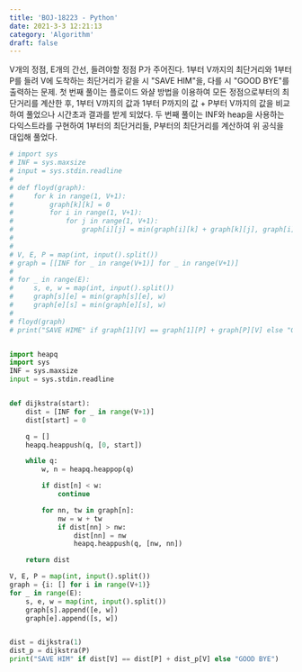 ```yaml
---
title: 'BOJ-18223 - Python'
date: 2021-3-3 12:21:13
category: 'Algorithm'
draft: false
---
```

V개의 정점, E개의 간선, 들려야할 정점 P가 주어진다. 1부터 V까지의 최단거리와 1부터 P를 들려 V에 도착하는 최단거리가 같을 시 "SAVE HIM"을, 다를 시 "GOOD BYE"를 출력하는 문제. 첫 번째 풀이는 플로이드 와샬 방법을 이용하여 모든 정점으로부터의 최단거리를 계산한 후, 1부터 V까지의 값과 1부터 P까지의 값 + P부터 V까지의 값을 비교하여 풀었으나 시간초과 결과를 받게 되었다. 두 번째 풀이는 INF와 heap을 사용하는 다익스트라를 구현하여 1부터의 최단거리들, P부터의 최단거리를 계산하여 위 공식을 대입해 풀었다.
```python
# import sys
# INF = sys.maxsize
# input = sys.stdin.readline
#
# def floyd(graph):
#     for k in range(1, V+1):
#         graph[k][k] = 0
#         for i in range(1, V+1):
#             for j in range(1, V+1):
#                 graph[i][j] = min(graph[i][k] + graph[k][j], graph[i][j])
#
#
# V, E, P = map(int, input().split())
# graph = [[INF for _ in range(V+1)] for _ in range(V+1)]
#
# for _ in range(E):
#     s, e, w = map(int, input().split())
#     graph[s][e] = min(graph[s][e], w)
#     graph[e][s] = min(graph[e][s], w)
#
# floyd(graph)
# print("SAVE HIME" if graph[1][V] == graph[1][P] + graph[P][V] else "GOOD BYE")


import heapq
import sys
INF = sys.maxsize
input = sys.stdin.readline


def dijkstra(start):
    dist = [INF for _ in range(V+1)]
    dist[start] = 0

    q = []
    heapq.heappush(q, [0, start])

    while q:
        w, n = heapq.heappop(q)

        if dist[n] < w:
            continue

        for nn, tw in graph[n]:
            nw = w + tw
            if dist[nn] > nw:
                dist[nn] = nw
                heapq.heappush(q, [nw, nn])

    return dist

V, E, P = map(int, input().split())
graph = {i: [] for i in range(V+1)}
for _ in range(E):
    s, e, w = map(int, input().split())
    graph[s].append([e, w])
    graph[e].append([s, w])


dist = dijkstra(1)
dist_p = dijkstra(P)
print("SAVE HIM" if dist[V] == dist[P] + dist_p[V] else "GOOD BYE")

```